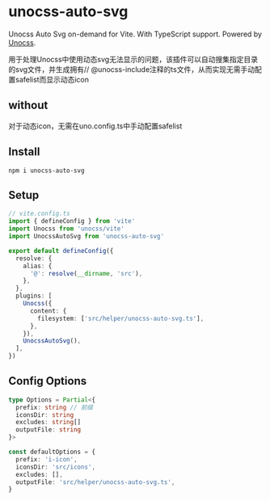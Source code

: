 # unocss-auto-svg

Unocss Auto Svg on-demand for Vite. With TypeScript support. Powered by [Unocss](https://github.com/unocss/unocss).

用于处理Unocss中使用动态svg无法显示的问题，该插件可以自动搜集指定目录的svg文件，并生成拥有// @unocss-include注释的ts文件，从而实现无需手动配置safelist而显示动态icon

## without

对于动态icon，无需在uno.config.ts中手动配置safelist

## Install

`npm i unocss-auto-svg`

## Setup

```ts
// vite.config.ts
import { defineConfig } from 'vite'
import Unocss from 'unocss/vite'
import UnocssAutoSvg from 'unocss-auto-svg'

export default defineConfig({
  resolve: {
    alias: {
      '@': resolve(__dirname, 'src'),
    },
  },
  plugins: [
    Unocss({
      content: {
        filesystem: ['src/helper/unocss-auto-svg.ts'],
      },
    }),
    UnocssAutoSvg(),
  ],
})
```

## Config Options

```ts
type Options = Partial<{
  prefix: string // 前缀
  iconsDir: string
  excludes: string[]
  outputFile: string
}>

const defaultOptions = {
  prefix: 'i-icon',
  iconsDir: 'src/icons',
  excludes: [],
  outputFile: 'src/helper/unocss-auto-svg.ts',
}
```
